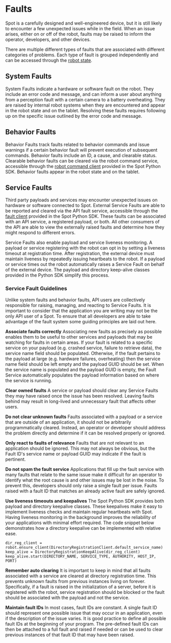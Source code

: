 <!--
Copyright (c) 2022 Boston Dynamics, Inc.  All rights reserved.

Downloading, reproducing, distributing or otherwise using the SDK Software
is subject to the terms and conditions of the Boston Dynamics Software
Development Kit License (20191101-BDSDK-SL).
-->

# Faults

Spot is a carefully designed and well-engineered device, but it is still likely to encounter a few unexpected issues while in the field. When an issue arises, either on or off of the robot, faults may be raised to inform the operator, developers, and other devices.

There are multiple different types of faults that are associated with different categories of problems. Each type of fault is grouped independently and can be accessed through the [robot state](../../protos/bosdyn/api/robot_state.proto).

## System Faults
System Faults indicate a hardware or software fault on the robot. They include an error code and message, and can inform a user about anything from a perception fault with a certain camera to a battery overheating. They are raised by internal robot systems when they are encountered and appear in the robot state and on the tablet. Resolving these faults requires following up on the specific issue outlined by the error code and message.

## Behavior Faults
Behavior Faults track faults related to behavior commands and issue warnings if a certain behavior fault will prevent execution of subsequent commands. Behavior faults include an ID, a cause, and clearable status. Clearable behavior faults can be cleared via the robot command service, accessible through the [robot command client](../../python/bosdyn-client/src/bosdyn/client/robot_command.py) provided in the Spot Python SDK. Behavior faults appear in the robot state and on the tablet.

## Service Faults
Third party payloads and services may encounter unexpected issues on hardware or software connected to Spot. External Service Faults are able to be reported and cleared via the API fault service, accessible through the [fault client](../../python/bosdyn-client/src/bosdyn/client/fault.py) provided in the Spot Python SDK. These faults can be associated with an API service, a registered payload, or both. All other consumers of the API are able to view the externally raised faults and determine how they might respond to different errors.

Service Faults also enable payload and service liveness monitoring. A payload or service registering with the robot can opt in by setting a liveness timeout at registration time. After registration, the external device must maintain liveness by repeatedly issuing heartbeats to the robot. If a payload or service times out the robot automatically raises a Service Fault on behalf of the external device. The payload and directory keep-alive classes provided in the Python SDK simplify this process.

### Service Fault Guidelines
Unlike system faults and behavior faults, API users are collectively responsible for raising, managing, and reacting to Service Faults. It is important to consider that the application you are writing may not be the only API user of a Spot. To ensure that all developers are able to take advantage of the fault system some guiding principles are laid out here.

**Associate faults correctly**
Associating new faults as precisely as possible enables them to be useful to other services and payloads that may be watching for faults in certain areas. If your fault is related to a specific service on your payload (e.g. crashed service, failure to retrieve data), the service name field should be populated. Otherwise, if the fault pertains to the payload at large (e.g. hardware failures, overheating) then the service name field should be left empty and the payload GUID should be set. When the service name is populated and the payload GUID is empty, the Fault Service automatically populates the payload information based on where the service is running.

**Clear owned faults**
A service or payload should clear any Service Faults they may have raised once the issue has been resolved. Leaving faults behind may result in long-lived and unnecessary fault that affects other users.

**Do not clear unknown faults**
Faults associated with a payload or a service that are outside of an application, it should not be arbitrarily programmatically cleared. Instead, an operator or developer should address the problem directly and determine if it can be resolved properly or ignored.

**Only react to faults of relevance**
Faults that are not relevant to an application should be ignored. This may not always be obvious, but the Fault ID's service name or payload GUID may indicate if the fault is pertinent.

**Do not spam the fault service**
Applications that fill up the fault service with many faults that relate to the same issue make it difficult for an operator to identify what the root cause is and other issues may be lost in the noise. To prevent this, developers should only raise a single fault per issue. Faults raised with a fault ID that matches an already active fault are safely ignored.

**Use liveness timeouts and keepalives**
The Spot Python SDK provides both payload and directory keepalive classes. These keepalives make it easy to implement liveness checks and maintain regular heartbeats with Spot. Having liveness monitoring in the background improves the reliability of your applications with minimal effort required. The code snippet below demonstrates how a directory keepalive can be implemented with relative ease.
```
dir_reg_client = robot.ensure_client(DirectoryRegistrationClient.default_service_name)
keep_alive = DirectoryRegistrationKeepAlive(dir_reg_client)
keep_alive.start(DIRECTORY_NAME, SERVICE_TYPE, AUTHORITY, HOST_IP, PORT)
```

**Remember auto clearing**
It is important to keep in mind that all faults associated with a service are cleared at directory registration time. This prevents unknown faults from previous instances living on forever. Specifically, if a fault is raised in the initialization of a server, before it is registered with the robot, service registration should be blocked or the fault should be associated with the payload and not the service.

**Maintain fault IDs**
In most cases, fault IDs are constant. A single fault ID should represent one possible issue that may occur in an application, even if the description of the issue varies. It is good practice to define all possible fault IDs at the beginning of your program. The pre-defined fault IDs can then be attached to a full fault and raised if needed or can be used to clear previous instances of that fault ID that may have been raised.
